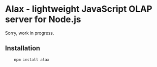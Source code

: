 # Alax - lightweight JavaScript OLAP server for Node.js

Sorry, work in progress.

## Installation

```bash
    npm install alax
```

